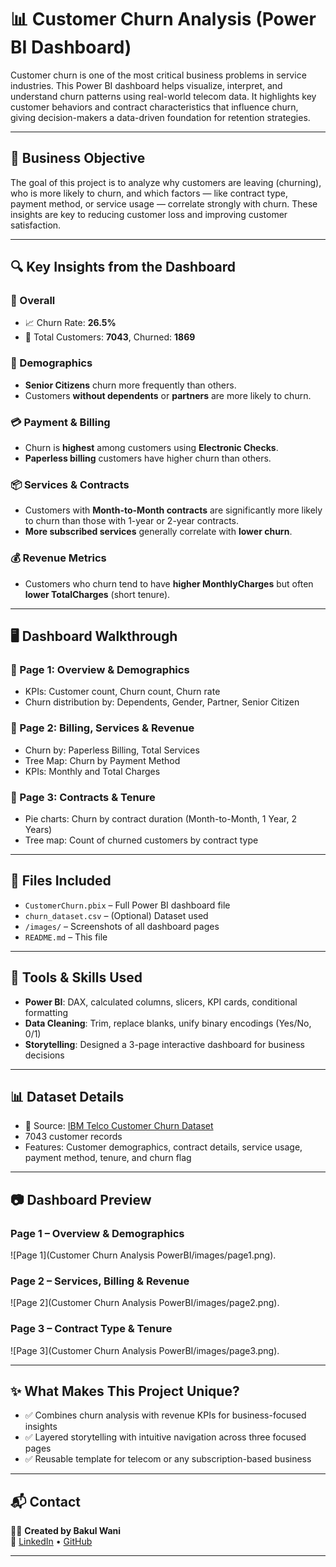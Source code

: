 # 📊 Customer Churn Analysis (Power BI Dashboard)

Customer churn is one of the most critical business problems in service industries. This Power BI dashboard helps visualize, interpret, and understand churn patterns using real-world telecom data. It highlights key customer behaviors and contract characteristics that influence churn, giving decision-makers a data-driven foundation for retention strategies.

---

## 🧠 Business Objective

The goal of this project is to analyze why customers are leaving (churning), who is more likely to churn, and which factors — like contract type, payment method, or service usage — correlate strongly with churn. These insights are key to reducing customer loss and improving customer satisfaction.

---

## 🔍 Key Insights from the Dashboard

### 🔺 Overall
- 📈 Churn Rate: **26.5%**
- 👥 Total Customers: **7043**, Churned: **1869**

### 🧓 Demographics
- **Senior Citizens** churn more frequently than others.
- Customers **without dependents** or **partners** are more likely to churn.

### 💳 Payment & Billing
- Churn is **highest** among customers using **Electronic Checks**.
- **Paperless billing** customers have higher churn than others.

### 📦 Services & Contracts
- Customers with **Month-to-Month contracts** are significantly more likely to churn than those with 1-year or 2-year contracts.
- **More subscribed services** generally correlate with **lower churn**.

### 💰 Revenue Metrics
- Customers who churn tend to have **higher MonthlyCharges** but often **lower TotalCharges** (short tenure).

---

## 🖥️ Dashboard Walkthrough

### 📄 Page 1: Overview & Demographics
- KPIs: Customer count, Churn count, Churn rate
- Churn distribution by: Dependents, Gender, Partner, Senior Citizen

### 📄 Page 2: Billing, Services & Revenue
- Churn by: Paperless Billing, Total Services
- Tree Map: Churn by Payment Method
- KPIs: Monthly and Total Charges

### 📄 Page 3: Contracts & Tenure
- Pie charts: Churn by contract duration (Month-to-Month, 1 Year, 2 Years)
- Tree map: Count of churned customers by contract type

---

## 📁 Files Included

- `CustomerChurn.pbix` – Full Power BI dashboard file
- `churn_dataset.csv` – (Optional) Dataset used
- `/images/` – Screenshots of all dashboard pages
- `README.md` – This file

---

## 📌 Tools & Skills Used

- **Power BI**: DAX, calculated columns, slicers, KPI cards, conditional formatting
- **Data Cleaning**: Trim, replace blanks, unify binary encodings (Yes/No, 0/1)
- **Storytelling**: Designed a 3-page interactive dashboard for business decisions

---

## 📊 Dataset Details

- 📂 Source: [IBM Telco Customer Churn Dataset](https://www.kaggle.com/datasets/blastchar/telco-customer-churn)
- 7043 customer records
- Features: Customer demographics, contract details, service usage, payment method, tenure, and churn flag

---

## 📷 Dashboard Preview

### Page 1 – Overview & Demographics  
![Page 1](Customer Churn Analysis PowerBI/images/page1.png).

### Page 2 – Services, Billing & Revenue  
![Page 2](Customer Churn Analysis PowerBI/images/page2.png).

### Page 3 – Contract Type & Tenure  
![Page 3](Customer Churn Analysis PowerBI/images/page3.png).

---

## ✨ What Makes This Project Unique?

- ✅ Combines churn analysis with revenue KPIs for business-focused insights
- ✅ Layered storytelling with intuitive navigation across three focused pages
- ✅ Reusable template for telecom or any subscription-based business

---

## 📬 Contact

👨‍💻 **Created by Bakul Wani**  
📎 [LinkedIn](https://www.linkedin.com/in/bakul-wani1) • [GitHub](https://github.com/Deller23)

---

